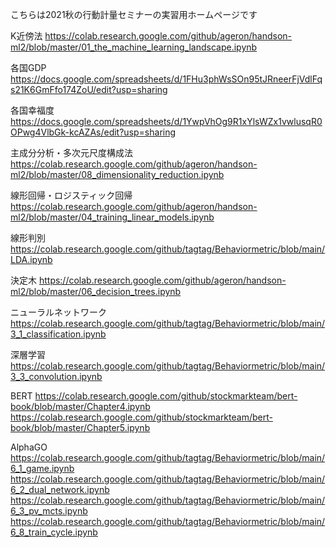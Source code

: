 こちらは2021秋の行動計量セミナーの実習用ホームページです

K近傍法
https://colab.research.google.com/github/ageron/handson-ml2/blob/master/01_the_machine_learning_landscape.ipynb

各国GDP
https://docs.google.com/spreadsheets/d/1FHu3phWsSOn95tJRneerFjVdlFqs21K6GmFfo174ZoU/edit?usp=sharing

各国幸福度
https://docs.google.com/spreadsheets/d/1YwpVhOg9R1xYlsWZx1vwlusqR0OPwg4VlbGk-kcAZAs/edit?usp=sharing

主成分分析・多次元尺度構成法
https://colab.research.google.com/github/ageron/handson-ml2/blob/master/08_dimensionality_reduction.ipynb

線形回帰・ロジスティック回帰
https://colab.research.google.com/github/ageron/handson-ml2/blob/master/04_training_linear_models.ipynb

線形判別
https://colab.research.google.com/github/tagtag/Behaviormetric/blob/main/LDA.ipynb

決定木
https://colab.research.google.com/github/ageron/handson-ml2/blob/master/06_decision_trees.ipynb

ニューラルネットワーク
https://colab.research.google.com/github/tagtag/Behaviormetric/blob/main/3_1_classification.ipynb

深層学習
https://colab.research.google.com/github/tagtag/Behaviormetric/blob/main/3_3_convolution.ipynb

BERT
https://colab.research.google.com/github/stockmarkteam/bert-book/blob/master/Chapter4.ipynb
https://colab.research.google.com/github/stockmarkteam/bert-book/blob/master/Chapter5.ipynb

AlphaGO
https://colab.research.google.com/github/tagtag/Behaviormetric/blob/main/6_1_game.ipynb
https://colab.research.google.com/github/tagtag/Behaviormetric/blob/main/6_2_dual_network.ipynb
https://colab.research.google.com/github/tagtag/Behaviormetric/blob/main/6_3_pv_mcts.ipynb
https://colab.research.google.com/github/tagtag/Behaviormetric/blob/main/6_8_train_cycle.ipynb
